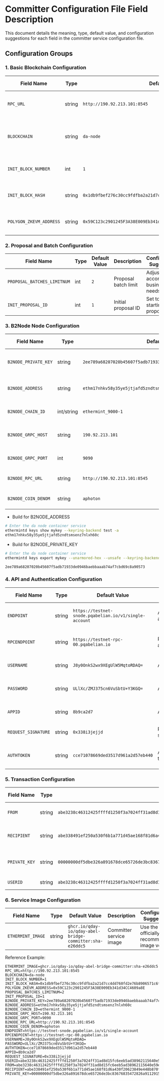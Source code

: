 # Committer Configuration File Field Description

This document details the meaning, type, default value, and configuration suggestions for each field in the committer service configuration file.

## Configuration Groups

### 1. Basic Blockchain Configuration

| Field Name           | Type    | Default Value                                      | Description                        | Configuration Suggestion                  |
|----------------------|---------|----------------------------------------------------|------------------------------------|-------------------------------------------|
| `RPC_URL`            | string  | `http://190.92.213.101:8545`                       | Blockchain RPC node address        | Set to an actual available RPC node       |
| `BLOCKCHAIN`         | string  | `da-node`                                          | Blockchain network name            | Modify according to actual network (e.g., polygon, ethereum) |
| `INIT_BLOCK_NUMBER`  | int     | `1`                                                | Initial sync block number          | Set to the block height to start syncing  |
| `INIT_BLOCK_HASH`    | string  | `0x1db9fbef276c30cc9fdfba2a21d7cc4dd760fd2e76b8906571c6f56a706624bc` | Initial block hash                 | Set to the hash of the corresponding block|
| `POLYGON_ZKEVM_ADDRESS` | string | `0x59C123c2901245F3A38E009Eb341d34CC4609a8E`      | Polygon zkEVM contract address     | Set to the actual zkEVM contract address  |

### 2. Proposal and Batch Configuration

| Field Name                | Type | Default Value | Description                | Configuration Suggestion         |
|---------------------------|------|--------------|----------------------------|----------------------------------|
| `PROPOSAL_BATCHES_LIMITNUM` | int | `2`         | Proposal batch limit       | Adjust according to business needs|
| `INIT_PROPOSAL_ID`        | int  | `1`          | Initial proposal ID        | Set to the starting proposal ID  |

### 3. B2Node Node Configuration

| Field Name           | Type      | Default Value                                      | Description                | Configuration Suggestion         |
|----------------------|-----------|----------------------------------------------------|----------------------------|----------------------------------|
| `B2NODE_PRIVATE_KEY` | string    | `2ee789a68207020b45607f5adb71933de0946baebbaaab74af7cbd69c8a90573` | B2Node private key         | Set to the actual private key (keep secure) |
| `B2NODE_ADDRESS`     | string    | `ethm17nhkv58y35ye5jtjafd5zndtsmsenz7nlxh60c`      | B2Node address             | Set to the corresponding public address     |
| `B2NODE_CHAIN_ID`    | int/string| `ethermint_9000-1`                                 | B2Node chain ID            | Set according to the actual network         |
| `B2NODE_GRPC_HOST`   | string    | `190.92.213.101`                                  | B2Node gRPC host address   | Set to the actual gRPC service address      |
| `B2NODE_GRPC_PORT`   | int       | `9090`                                            | B2Node gRPC port           | Set to the actual gRPC port                 |
| `B2NODE_RPC_URL`     | string    | `http://190.92.213.101:8545`                      | B2Node RPC URL             | Set to the actual RPC address               |
| `B2NODE_COIN_DENOM`  | string    | `aphoton`                                         | B2Node coin symbol         | Set to the actual coin symbol               |

- Build for B2NODE_ADDRESS
```sh
# Enter the da node container service
ethermintd keys show mykey --keyring-backend test -a
ethm17nhkv58y35ye5jtjafd5zndtsmsenz7nlxh60c
```

- Build for B2NODE_PRIVATE_KEY
```sh
# Enter the da node container service
ethermintd keys export mykey --unarmored-hex --unsafe --keyring-backend test

2ee789a68207020b45607f5adb71933de0946baebbaaab74af7cbd69c8a90573
```

### 4. API and Authentication Configuration

| Field Name         | Type    | Default Value                                      | Description                | Configuration Suggestion         |
|--------------------|---------|----------------------------------------------------|----------------------------|----------------------------------|
| `ENDPOINT`         | string  | `https://testnet-snode.pqabelian.io/v1/single-account` | API endpoint address       | Set to the actual API service address |
| `RPCENDPOINT`      | string  | `https://testnet-rpc-00.pqabelian.io`              | RPC endpoint address       | Set to the actual RPC service address |
| `USERNAME`         | string  | `J8y0OnkS2wx9XEgUlW5MqtoRDAQ=`                     | API username               | Set to the actual username           |
| `PASSWORD`         | string  | `ULlXc/ZMJ375cn6VuSbtU+Y3KGQ=`                     | API password               | Set to the actual password (keep secure) |
| `APPID`            | string  | `8b9ca2d7`                                         | Application ID             | Set to the actual application ID        |
| `REQUEST_SIGNATURE`| string  | `0x338i3jejjd`                                     | Request signature          | Set to the actual signature key         |
| `AUTHTOKEN`        | string  | `cce71078669ded3517d961a2d57eb440`                 | Authentication token       | Set to the actual authentication token  |

### 5. Transaction Configuration

| Field Name         | Type    | Default Value                                      | Description                | Configuration Suggestion         |
|--------------------|---------|----------------------------------------------------|----------------------------|----------------------------------|
| `FROM`             | string  | `abe3238c46312425ffffd1250f3a7024ff31ad8d15fc6eeb5ad38962115640e59e94e8da112a82192d90e66539eea6427c9fb052b27ae534c8f2835b8d9c12adc1ac` | Sender address             | Set to the actual sender address      |
| `RECIPIENT`        | string  | `abe338491ef250a530f6b1a771d45ae168f81d6a430f20623849e448b870f0f95e13f12ba51bff83497480db944567750e3cf555cd9811db95b848ca93d45c1448d0` | Recipient address          | Set to the actual recipient address   |
| `PRIVATE_KEY`      | string  | `00000000df5dbe326a891678dce65726de3bc83676835472826a911291520115d7bcf22d2b5ee9836a81defcadd8a656bbeaea33fb53f482dac90c330356d6faee92056fbc8b49d0ac2b3af022821d6f2b60b43ccc0830260291f7506e335e5cd6692c1e0c77d2903015c47b5d3c3bee0b0ef5c7d86e1ebcab0879a8400cffeb4a713bd0` | Transaction private key    | Set to the actual private key (keep secure) |
| `USERID`           | string  | `abe3238c46312425ffffd1250f3a7024ff31ad8d15fc6eeb5ad38962115640e59e94e8da112a82192d90e66539eea6427c9fb052b27ae534c8f2835b8d9c12adc1ac` | User ID                    | Set to the actual user ID                 |

### 6. Service Image Configuration

| Field Name         | Type    | Default Value                                      | Description                | Configuration Suggestion         |
|--------------------|---------|----------------------------------------------------|----------------------------|----------------------------------|
| `ETHERMINT_IMAGE`  | string  | `ghcr.io/qday-io/qday-abel-bridge-committer:sha-e26ddc5` | Committer service image    | Use the officially recommended image version |

Reference Example:

```
ETHERMINT_IMAGE=ghcr.io/qday-io/qday-abel-bridge-committer:sha-e26ddc5
RPC_URL=http://190.92.213.101:8545
BLOCKCHAIN=da-node
INIT_BLOCK_NUMBER=1
INIT_BLOCK_HASH=0x1db9fbef276c30cc9fdfba2a21d7cc4dd760fd2e76b8906571c6f56a706624bc
POLYGON_ZKEVM_ADDRESS=0x59C123c2901245F3A38E009Eb341d34CC4609a8E
PROPOSAL_BATCHES_LIMITNUM=2
INIT_PROPOSAL_ID=1
B2NODE_PRIVATE_KEY=2ee789a68207020b45607f5adb71933de0946baebbaaab74af7cbd69c8a90573
B2NODE_ADDRESS=ethm17nhkv58y35ye5jtjafd5zndtsmsenz7nlxh60c
B2NODE_CHAIN_ID=ethermint_9000-1
B2NODE_GRPC_HOST=190.92.213.101
B2NODE_GRPC_PORT=9090
B2NODE_RPC_URL=http://190.92.213.101:8545
B2NODE_COIN_DENOM=aphoton
ENDPOINT=https://testnet-snode.pqabelian.io/v1/single-account
RPCENDPOINT=https://testnet-rpc-00.pqabelian.io
USERNAME=J8y0OnkS2wx9XEgUlW5MqtoRDAQ=
PASSWORD=ULlXc/ZMJ375cn6VuSbtU+Y3KGQ=
AUTHTOKEN=cce71078669ded3517d961a2d57eb440
APPID=8b9ca2d7
REQUEST_SIGNATURE=0x338i3jejjd
USERID=abe3238c46312425ffffd1250f3a7024ff31ad8d15fc6eeb5ad38962115640e59e94e8da112a82192d90e66539eea6427c9fb052b27ae534c8f2835b8d9c12adc1ac
FROM=abe3238c46312425ffffd1250f3a7024ff31ad8d15fc6eeb5ad38962115640e59e94e8da112a82192d90e66539eea6427c9fb052b27ae534c8f2835b8d9c12adc1ac
RECIPIENT=abe338491ef250a530f6b1a771d45ae168f81d6a430f20623849e448b870f0f95e13f12ba51bff83497480db944567750e3cf555cd9811db95b848ca93d45c1448d0
PRIVATE_KEY=00000000df5dbe326a891678dce65726de3bc83676835472826a911291520115d7bcf22d2b5ee9836a81defcadd8a656bbeaea33fb53f482dac90c330356d6faee92056fbc8b49d0ac2b3af022821d6f2b60b43ccc0830260291f7506e335e5cd6692c1e0c77d2903015c47b5d3c3bee0b0ef5c7d86e1ebcab0879a8400cffeb4a713bd0
```
